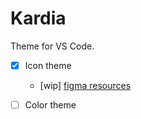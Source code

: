 # Kardia

Theme for VS Code.

- [x] Icon theme
  - [wip] [figma resources](https://www.figma.com/design/DJv4Oeb5oxP69jiBAMWWfh/Kardia-Theme?m=auto&t=9ipSJBfeFBOdwjgL-1)

- [ ] Color theme
